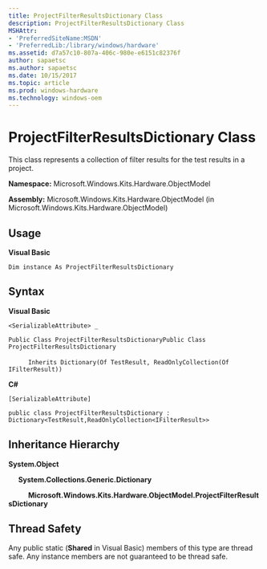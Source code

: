 ```yaml
---
title: ProjectFilterResultsDictionary Class
description: ProjectFilterResultsDictionary Class
MSHAttr:
- 'PreferredSiteName:MSDN'
- 'PreferredLib:/library/windows/hardware'
ms.assetid: d7a57c10-807a-406c-980e-e6151c82376f
author: sapaetsc
ms.author: sapaetsc
ms.date: 10/15/2017
ms.topic: article
ms.prod: windows-hardware
ms.technology: windows-oem
---
```


# ProjectFilterResultsDictionary Class


This class represents a collection of filter results for the test results in a project.

**Namespace:** Microsoft.Windows.Kits.Hardware.ObjectModel

**Assembly:** Microsoft.Windows.Kits.Hardware.ObjectModel (in Microsoft.Windows.Kits.Hardware.ObjectModel)

## <span id="Usage"></span><span id="usage"></span><span id="USAGE"></span>Usage


**Visual Basic**

`Dim instance As ProjectFilterResultsDictionary`

## <span id="Syntax"></span><span id="syntax"></span><span id="SYNTAX"></span>Syntax


**Visual Basic**

`<SerializableAttribute> _`

`Public Class ProjectFilterResultsDictionaryPublic Class ProjectFilterResultsDictionary`

          `Inherits Dictionary(Of TestResult, ReadOnlyCollection(Of IFilterResult))`

**C#**

`[SerializableAttribute]`

`public class ProjectFilterResultsDictionary : Dictionary<TestResult,ReadOnlyCollection<IFilterResult>>`

## <span id="Inheritance_Hierarchy"></span><span id="inheritance_hierarchy"></span><span id="INHERITANCE_HIERARCHY"></span>Inheritance Hierarchy


**System.Object**

     **System.Collections.Generic.Dictionary**

          **Microsoft.Windows.Kits.Hardware.ObjectModel.ProjectFilterResultsDictionary**

## <span id="Thread_Safety"></span><span id="thread_safety"></span><span id="THREAD_SAFETY"></span>Thread Safety


Any public static (**Shared** in Visual Basic) members of this type are thread safe. Any instance members are not guaranteed to be thread safe.

 

 






